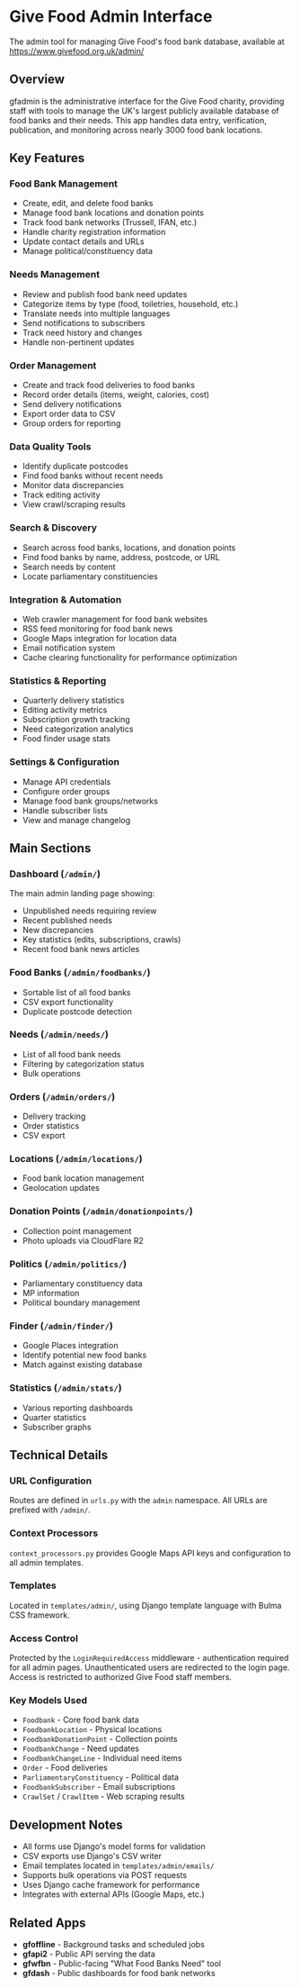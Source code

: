 # Give Food Admin Interface

The admin tool for managing Give Food's food bank database, available at https://www.givefood.org.uk/admin/

## Overview

gfadmin is the administrative interface for the Give Food charity, providing staff with tools to manage the UK's largest publicly available database of food banks and their needs. This app handles data entry, verification, publication, and monitoring across nearly 3000 food bank locations.

## Key Features

### Food Bank Management
- Create, edit, and delete food banks
- Manage food bank locations and donation points
- Track food bank networks (Trussell, IFAN, etc.)
- Handle charity registration information
- Update contact details and URLs
- Manage political/constituency data

### Needs Management
- Review and publish food bank need updates
- Categorize items by type (food, toiletries, household, etc.)
- Translate needs into multiple languages
- Send notifications to subscribers
- Track need history and changes
- Handle non-pertinent updates

### Order Management
- Create and track food deliveries to food banks
- Record order details (items, weight, calories, cost)
- Send delivery notifications
- Export order data to CSV
- Group orders for reporting

### Data Quality Tools
- Identify duplicate postcodes
- Find food banks without recent needs
- Monitor data discrepancies
- Track editing activity
- View crawl/scraping results

### Search & Discovery
- Search across food banks, locations, and donation points
- Find food banks by name, address, postcode, or URL
- Search needs by content
- Locate parliamentary constituencies

### Integration & Automation
- Web crawler management for food bank websites
- RSS feed monitoring for food bank news
- Google Maps integration for location data
- Email notification system
- Cache clearing functionality for performance optimization

### Statistics & Reporting
- Quarterly delivery statistics
- Editing activity metrics
- Subscription growth tracking
- Need categorization analytics
- Food finder usage stats

### Settings & Configuration
- Manage API credentials
- Configure order groups
- Manage food bank groups/networks
- Handle subscriber lists
- View and manage changelog

## Main Sections

### Dashboard (`/admin/`)
The main admin landing page showing:
- Unpublished needs requiring review
- Recent published needs
- New discrepancies
- Key statistics (edits, subscriptions, crawls)
- Recent food bank news articles

### Food Banks (`/admin/foodbanks/`)
- Sortable list of all food banks
- CSV export functionality
- Duplicate postcode detection

### Needs (`/admin/needs/`)
- List of all food bank needs
- Filtering by categorization status
- Bulk operations

### Orders (`/admin/orders/`)
- Delivery tracking
- Order statistics
- CSV export

### Locations (`/admin/locations/`)
- Food bank location management
- Geolocation updates

### Donation Points (`/admin/donationpoints/`)
- Collection point management
- Photo uploads via CloudFlare R2

### Politics (`/admin/politics/`)
- Parliamentary constituency data
- MP information
- Political boundary management

### Finder (`/admin/finder/`)
- Google Places integration
- Identify potential new food banks
- Match against existing database

### Statistics (`/admin/stats/`)
- Various reporting dashboards
- Quarter statistics
- Subscriber graphs

## Technical Details

### URL Configuration
Routes are defined in `urls.py` with the `admin` namespace. All URLs are prefixed with `/admin/`.

### Context Processors
`context_processors.py` provides Google Maps API keys and configuration to all admin templates.

### Templates
Located in `templates/admin/`, using Django template language with Bulma CSS framework.

### Access Control
Protected by the `LoginRequiredAccess` middleware - authentication required for all admin pages. Unauthenticated users are redirected to the login page. Access is restricted to authorized Give Food staff members.

### Key Models Used
- `Foodbank` - Core food bank data
- `FoodbankLocation` - Physical locations
- `FoodbankDonationPoint` - Collection points
- `FoodbankChange` - Need updates
- `FoodbankChangeLine` - Individual need items
- `Order` - Food deliveries
- `ParliamentaryConstituency` - Political data
- `FoodbankSubscriber` - Email subscriptions
- `CrawlSet` / `CrawlItem` - Web scraping results

## Development Notes

- All forms use Django's model forms for validation
- CSV exports use Django's CSV writer
- Email templates located in `templates/admin/emails/`
- Supports bulk operations via POST requests
- Uses Django cache framework for performance
- Integrates with external APIs (Google Maps, etc.)

## Related Apps

- **gfoffline** - Background tasks and scheduled jobs
- **gfapi2** - Public API serving the data
- **gfwfbn** - Public-facing "What Food Banks Need" tool
- **gfdash** - Public dashboards for food bank networks
